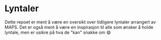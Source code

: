 # Lyntaler
Dette repoet er ment å være en oversikt over tidligere lyntaler arrangert av MAPS. Det er også ment å være en inspirasjon til alle som ønsker å holde lyntale, men er usikre på hva de "kan" snakke om :smile:
